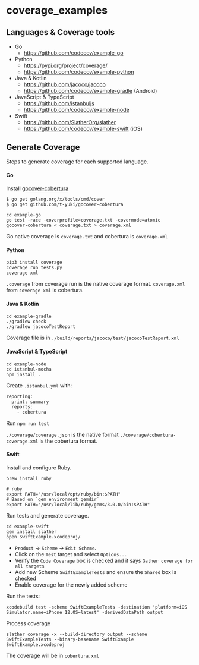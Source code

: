 # coverage_examples

## Languages & Coverage tools

- Go
  - https://github.com/codecov/example-go
- Python
  - https://pypi.org/project/coverage/
  - https://github.com/codecov/example-python
- Java & Kotlin
  - https://github.com/jacoco/jacoco
  - https://github.com/codecov/example-gradle (Android)
- JavaScript & TypeScript
  - https://github.com/istanbuljs
  - https://github.com/codecov/example-node
- Swift
  - https://github.com/SlatherOrg/slather
  - https://github.com/codecov/example-swift (iOS)

## Generate Coverage

Steps to generate coverage for each supported language.

#### Go

Install [gocover-cobertura](https://github.com/t-yuki/gocover-cobertura)

```
$ go get golang.org/x/tools/cmd/cover
$ go get github.com/t-yuki/gocover-cobertura
```

```
cd example-go
go test -race -coverprofile=coverage.txt -covermode=atomic
gocover-cobertura < coverage.txt > coverage.xml
```

Go native coverage is `coverage.txt` and cobertura is `coverage.xml`

#### Python

```
pip3 install coverage
coverage run tests.py
coverage xml
```

`.coverage` from coverage run is the native coverage format.
`coverage.xml` from `coverage xml` is cobertura.

#### Java & Kotlin

```
cd example-gradle
./gradlew check
./gradlew jacocoTestReport
```

Coverage file is in `./build/reports/jacoco/test/jacocoTestReport.xml`

#### JavaScript & TypeScript

```
cd example-node
cd istanbul-mocha
npm install .
```

Create `.istanbul.yml` with:

```
reporting:
  print: summary
  reports:
    - cobertura
```

Run `npm run test`

`./coverage/coverage.json` is the native format
`./coverage/cobertura-coverage.xml` is the cobertura format.

#### Swift

Install and configure Ruby.

`brew install ruby`

```
# ruby
export PATH="/usr/local/opt/ruby/bin:$PATH"
# Based on `gem environment gemdir`
export PATH="/usr/local/lib/ruby/gems/3.0.0/bin:$PATH"
```

Run tests and generate coverage.

```
cd example-swift
gem install slather
open SwiftExample.xcodeproj/
```

- `Product` -> `Scheme` -> `Edit Scheme`.
- Click on the `Test` target and select `Options...`
- Verify the `Code Coverage` box is checked and it says `Gather coverage for all targets`
- Add new Scheme `SwiftExampleTests` and ensure the `Shared` box is checked
- Enable coverage for the newly added scheme

Run the tests:

```
xcodebuild test -scheme SwiftExampleTests -destination 'platform=iOS Simulator,name=iPhone 12,OS=latest' -derivedDataPath output
```

Process coverage

```
slather coverage -x --build-directory output --scheme SwiftExampleTests --binary-basename SwiftExample SwiftExample.xcodeproj
```

The coverage will be in `cobertura.xml`
